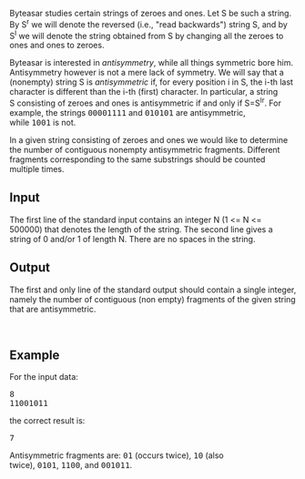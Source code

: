 <p>Byteasar studies certain strings of zeroes and ones. Let S&nbsp;be such a string. By S<sup>r</sup>&nbsp;we will denote the reversed (i.e., "read backwards") string S, and by S<sup>I</sup>&nbsp;we will denote the string obtained from S&nbsp;by changing all the zeroes to ones and ones to zeroes.</p>
<p>Byteasar is interested in&nbsp;<em>antisymmetry</em>, while all things symmetric bore him. Antisymmetry however is not a mere lack of symmetry. We will say that a (nonempty) string S&nbsp;is&nbsp;<em>antisymmetric</em>&nbsp;if, for every position i&nbsp;in S, the i-th last character is different than the i-th (first) character. In particular, a string S&nbsp;consisting of zeroes and ones is antisymmetric if and only if S=S<sup>Ir</sup>. For example, the strings&nbsp;<tt>00001111</tt>&nbsp;and&nbsp;<tt>010101</tt>&nbsp;are antisymmetric, while&nbsp;<tt>1001</tt>&nbsp;is not.</p>
<p>In a given string consisting of zeroes and ones we would like to determine the number of contiguous nonempty antisymmetric fragments. Different fragments corresponding to the same substrings should be counted multiple times.</p>
<h2>Input</h2>
<p>The first line of the standard input contains an integer N&nbsp;(1 &lt;= N &lt;= 500000) that denotes the length of the string. The second line gives a string of 0 and/or 1 of length N. There are no spaces in the string.</p>
<h2>Output</h2>
<p>The first and only line of the standard output should contain a single integer, namely the number of contiguous (non empty) fragments of the given string that are antisymmetric.</p>
<p>&nbsp;</p>
<h2>Example</h2>
<p>For the input data:</p>
<pre>8
11001011</pre>
<p>the correct result is:</p>
<pre>7</pre>
<p>Antisymmetric fragments are:&nbsp;<tt>01</tt>&nbsp;(occurs twice),&nbsp;<tt>10</tt>&nbsp;(also twice),&nbsp;<tt>0101</tt>,&nbsp;<tt>1100</tt>, and&nbsp;<tt>001011</tt>.</p>
